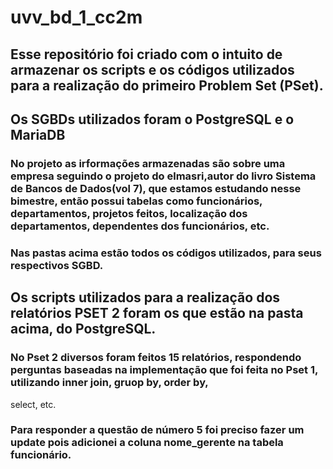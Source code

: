 # uvv_bd_1_cc2m
## Esse repositório foi criado com o intuito de armazenar os scripts e os códigos utilizados para a realização do primeiro Problem Set (PSet).
## Os SGBDs utilizados foram o **PostgreSQL** e o **MariaDB**
### No projeto as irformações armazenadas são sobre uma empresa seguindo o projeto do elmasri,autor do livro Sistema de Bancos de Dados(vol 7), que estamos estudando nesse bimestre, então possui tabelas como funcionários, departamentos, projetos feitos, localização dos departamentos, dependentes dos funcionários, etc.

### Nas pastas acima estão todos os códigos utilizados, para seus respectivos SGBD.

## Os scripts utilizados para a realização dos relatórios PSET 2 foram os que estão na pasta acima, do PostgreSQL.
### No Pset 2 diversos foram feitos 15 relatórios, respondendo perguntas baseadas na implementação que foi feita no Pset 1, utilizando inner join, gruop by, order by,
select, etc.
### Para responder a questão de número 5 foi preciso fazer um update pois adicionei a coluna nome_gerente na tabela funcionário.
